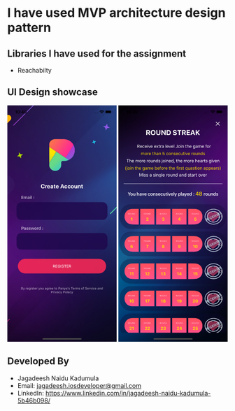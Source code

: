 
# I have used MVP architecture design pattern

Libraries I have used for the assignment
----------------------------------------
* Reachabilty

UI Design showcase
------------------

<p align="center">
  <img src="https://github.com/jagan2707/ROUND-STREAK/blob/master/ROUND-STREAK/Resource/Github%20Referense%20ScreenShots/FirstSreen.png" width="250"/>
  <img src="https://github.com/jagan2707/ROUND-STREAK/blob/master/ROUND-STREAK/Resource/Github%20Referense%20ScreenShots/SecondScreen.png" width="250"/>
</p>


Developed By
------------

* Jagadeesh Naidu Kadumula
* Email: <jagadeesh.iosdeveloper@gmail.com>
* LinkedIn: <https://www.linkedin.com/in/jagadeesh-naidu-kadumula-5b46b098/>

